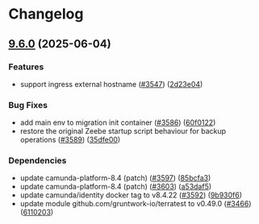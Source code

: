 # Changelog

## [9.6.0](https://github.com/camunda/camunda-platform-helm/compare/camunda-platform-8.4-9.5.2...camunda-platform-8.4-9.6.0) (2025-06-04)


### Features

* support ingress external hostname ([#3547](https://github.com/camunda/camunda-platform-helm/issues/3547)) ([2d23e04](https://github.com/camunda/camunda-platform-helm/commit/2d23e0497f74b6030359933fcff2ec06cdacdf28))


### Bug Fixes

* add main env to migration init container ([#3586](https://github.com/camunda/camunda-platform-helm/issues/3586)) ([60f0122](https://github.com/camunda/camunda-platform-helm/commit/60f012241ff24efdb0b983c5b7b84180d9627a9b))
* restore the original Zeebe startup script behaviour for backup operations ([#3589](https://github.com/camunda/camunda-platform-helm/issues/3589)) ([35dfe00](https://github.com/camunda/camunda-platform-helm/commit/35dfe0066bc7cc39e9e3a2466f2451135312fa75))


### Dependencies

* update camunda-platform-8.4 (patch) ([#3597](https://github.com/camunda/camunda-platform-helm/issues/3597)) ([85bcfa3](https://github.com/camunda/camunda-platform-helm/commit/85bcfa3efc677f57a3cf1a7242bd53a776499225))
* update camunda-platform-8.4 (patch) ([#3603](https://github.com/camunda/camunda-platform-helm/issues/3603)) ([a53daf5](https://github.com/camunda/camunda-platform-helm/commit/a53daf5ae64b1b6651d16699937cb72f6807bb29))
* update camunda/identity docker tag to v8.4.22 ([#3592](https://github.com/camunda/camunda-platform-helm/issues/3592)) ([9b930f6](https://github.com/camunda/camunda-platform-helm/commit/9b930f6ab49e8b343dfe60f02e0df2ad4ea8f382))
* update module github.com/gruntwork-io/terratest to v0.49.0 ([#3466](https://github.com/camunda/camunda-platform-helm/issues/3466)) ([6110203](https://github.com/camunda/camunda-platform-helm/commit/61102039e8cbe6825d2134b7bd58480cd3cb6912))
